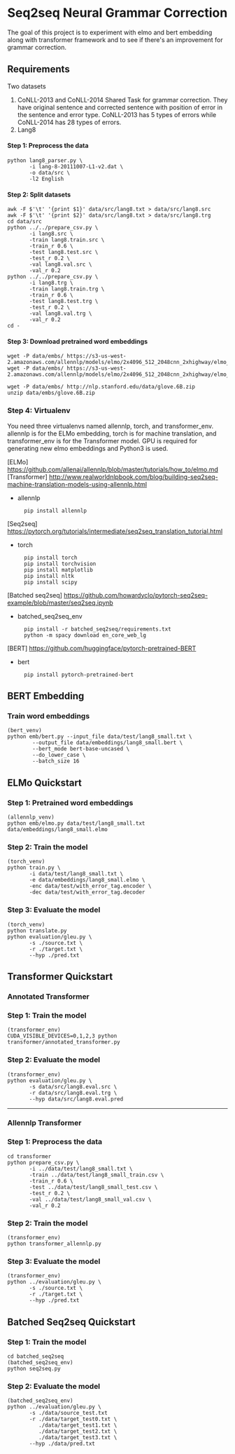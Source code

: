 # Seq2seq Neural Grammar Correction

The goal of this project is to experiment with elmo and bert embedding along with transformer framework and to see if there's an improvement for grammar correction. 

## Requirements

Two datasets
1. CoNLL-2013 and CoNLL-2014 Shared Task for grammar correction. They have original sentence and corrected sentence with position of error in the sentence and error type. CoNLL-2013 has 5 types of errors while CoNLL-2014 has 28 types of errors. 
2. Lang8

#### Step 1: Preprocess the data
```
python lang8_parser.py \
       -i lang-8-20111007-L1-v2.dat \
       -o data/src \
       -l2 English
```

#### Step 2: Split datasets
```
awk -F $'\t' '{print $1}' data/src/lang8.txt > data/src/lang8.src 
awk -F $'\t' '{print $2}' data/src/lang8.txt > data/src/lang8.trg
cd data/src
python ../../prepare_csv.py \
       -i lang8.src \
       -train lang8.train.src \
       -train_r 0.6 \
       -test lang8.test.src \
       -test_r 0.2 \
       -val lang8.val.src \
       -val_r 0.2
python ../../prepare_csv.py \
       -i lang8.trg \
       -train lang8.train.trg \
       -train_r 0.6 \
       -test lang8.test.trg \
       -test_r 0.2 \
       -val lang8.val.trg \
       -val_r 0.2
cd -
```

#### Step 3: Download pretrained word embeddings
```
wget -P data/embs/ https://s3-us-west-2.amazonaws.com/allennlp/models/elmo/2x4096_512_2048cnn_2xhighway/elmo_2x4096_512_2048cnn_2xhighway_options.json
wget -P data/embs/ https://s3-us-west-2.amazonaws.com/allennlp/models/elmo/2x4096_512_2048cnn_2xhighway/elmo_2x4096_512_2048cnn_2xhighway_weights.hdf5

wget -P data/embs/ http://nlp.stanford.edu/data/glove.6B.zip
unzip data/embs/glove.6B.zip
```

### Step 4: Virtualenv

You need three virtualenvs named allennlp, torch, and transformer\_env. allennlp is for the ELMo embedding, torch is for machine translation, and transformer\_env is for the Transformer model. GPU is required for generating new elmo embeddings and Python3 is used.

[ELMo] https://github.com/allenai/allennlp/blob/master/tutorials/how_to/elmo.md 
[Transformer] http://www.realworldnlpbook.com/blog/building-seq2seq-machine-translation-models-using-allennlp.html
* allennlp

        pip install allennlp

[Seq2seq] https://pytorch.org/tutorials/intermediate/seq2seq_translation_tutorial.html
* torch

        pip install torch
        pip install torchvision
        pip install matplotlib
        pip install nltk
        pip install scipy

[Batched seq2seq] https://github.com/howardyclo/pytorch-seq2seq-example/blob/master/seq2seq.ipynb
* batched\_seq2seq\_env

        pip install -r batched_seq2seq/requirements.txt
        python -m spacy download en_core_web_lg
    
[BERT] https://github.com/huggingface/pytorch-pretrained-BERT
* bert
        
        pip install pytorch-pretrained-bert
        
## BERT Embedding

### Train word embeddings
```
(bert_venv)
python emb/bert.py --input_file data/test/lang8_small.txt \
        --output_file data/embeddings/lang8_small.bert \
        --bert_mode bert-base-uncased \
        --do_lower_case \
        --batch_size 16
```
## ELMo Quickstart

### Step 1: Pretrained word embeddings
```
(allennlp_venv)
python emb/elmo.py data/test/lang8_small.txt data/embeddings/lang8_small.elmo 
```

### Step 2: Train the model
```
(torch_venv)
python train.py \
       -i data/test/lang8_small.txt \
       -e data/embeddings/lang8_small.elmo \
       -enc data/test/with_error_tag.encoder \
       -dec data/test/with_error_tag.decoder
```

### Step 3: Evaluate the model
```
(torch_venv)
python translate.py
python evaluation/gleu.py \
       -s ./source.txt \
       -r ./target.txt \
       --hyp ./pred.txt
```

## Transformer Quickstart

### Annotated Transformer

### Step 1: Train the model
```
(transformer_env)
CUDA_VISIBLE_DEVICES=0,1,2,3 python transformer/annotated_transformer.py
```

### Step 2: Evaluate the model
```
(transformer_env)
python evaluation/gleu.py \
       -s data/src/lang8.eval.src \
       -r data/src/lang8.eval.trg \
       --hyp data/src/lang8.eval.pred
``` 

---

### Allennlp Transformer

### Step 1: Preprocess the data
```
cd transformer
python prepare_csv.py \
       -i ../data/test/lang8_small.txt \
       -train ../data/test/lang8_small_train.csv \
       -train_r 0.6 \
       -test ../data/test/lang8_small_test.csv \
       -test_r 0.2 \
       -val ../data/test/lang8_small_val.csv \
       -val_r 0.2
```

### Step 2: Train the model
```
(transformer_env)
python transformer_allennlp.py
```

### Step 3: Evaluate the model
```
(transformer_env)
python ../evaluation/gleu.py \
       -s ./source.txt \
       -r ./target.txt \
       --hyp ./pred.txt
``` 

## Batched Seq2seq Quickstart

### Step 1: Train the model
```
cd batched_seq2seq
(batched_seq2seq_env)
python seq2seq.py
```

### Step 2: Evaluate the model
```
(batched_seq2seq_env)
python ../evaluation/gleu.py \
       -s ./data/source_test.txt 
       -r ./data/target_test0.txt \
          ./data/target_test1.txt \
          ./data/target_test2.txt \
          ./data/target_test3.txt \
       --hyp ./data/pred.txt
```

